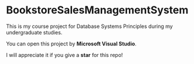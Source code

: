 # BookstoreSalesManagementSystem
This is my course project for Database Systems Principles during my undergraduate studies.

You can open this project by **Microsoft Visual Studio**.

I will appreciate it if you give a **star** for this repo!
